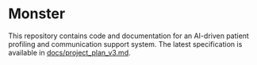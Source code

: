 # Monster

This repository contains code and documentation for an AI-driven patient profiling and communication support system.
The latest specification is available in [docs/project_plan_v3.md](docs/project_plan_v3.md).
